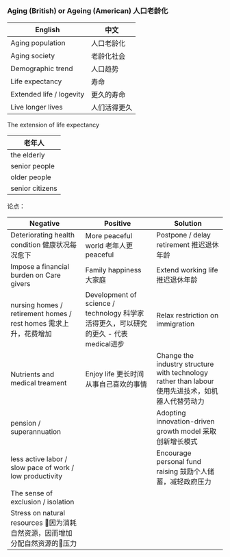 ### Aging (British) or Ageing (American) 人口老龄化

English | 中文
-- | --
Aging population | 人口老龄化
Aging society | 老龄化社会
Demographic trend | 人口趋势
Life expectancy | 寿命
Extended life / logevity | 更久的寿命
Live longer lives | 人们活得更久

The extension of life expectancy

老年人 |
--|
the elderly |
senior people |
older people |
senior citizens |


论点：

Negative | Positive | Solution
--|--|--
Deteriorating health condition 健康状况每况愈下 | More peaceful world 老年人更peaceful | Postpone / delay retirement 推迟退休年龄
Impose a financial burden on Care givers | Family happiness 大家庭 | Extend working life 推迟退休年龄
nursing homes / retirement homes / rest homes 需求上升，花费增加 | Development of science / technology 科学家活得更久，可以研究的更久 - 代表medical进步 | Relax restriction on immigration
Nutrients and medical treament | Enjoy life 更长时间从事自己喜欢的事情 | Change the industry structure with technology rather than labour 使用先进技术，如机器人代替劳动力
pension / superannuation | | Adopting innovation-driven growth model 采取创新增长模式
less active labor / slow pace of work / low productivity | | Encourage personal fund raising 鼓励个人储蓄，减轻政府压力
The sense of exclusion / isolation |
Stress on natural resources 因为消耗自然资源，因而增加分配自然资源的压力 |

